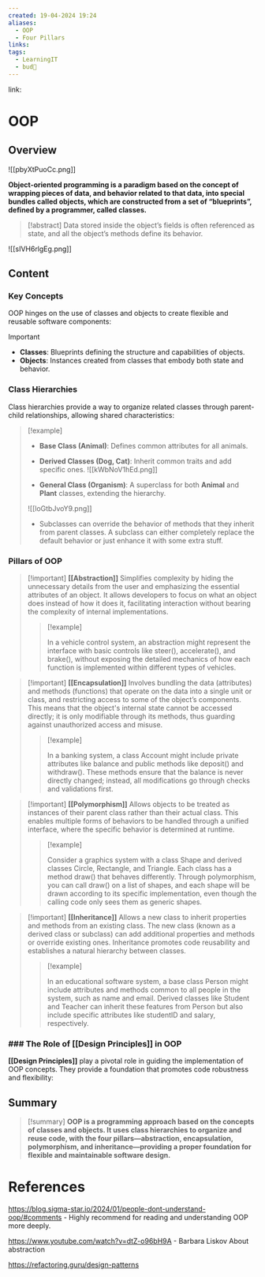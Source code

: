 ```yaml
---
created: 19-04-2024 19:24
aliases:
  - OOP
  - Four Pillars
links: 
tags:
  - LearningIT
  - bud🌿
---
```

link:

# OOP

## Overview

![[pbyXtPuoCc.png]]

**Object-oriented programming is a paradigm based on the concept of wrapping pieces of data, and behavior related to that data, into special bundles called objects, which are constructed from a set of “blueprints”, defined by a programmer, called classes.**

> [!abstract]
>  Data stored inside the object’s fields is often referenced as state, and all the object’s methods define its behavior.

![[sIVH6rlgEg.png]]

## Content

### Key Concepts

OOP hinges on the use of classes and objects to create flexible and reusable software components:

> [!important]
> 
> - **Classes**: Blueprints defining the structure and capabilities of objects.
> - **Objects**: Instances created from classes that embody both state and behavior.

### Class Hierarchies

Class hierarchies provide a way to organize related classes through parent-child relationships, allowing shared characteristics:

> [!example]
> 
> - **Base Class (Animal)**: Defines common attributes for all animals.
> - **Derived Classes (Dog, Cat)**: Inherit common traits and add specific ones.
> ![[kWbNoV1hEd.png]]
> 
> - **General Class (Organism)**: A superclass for both **Animal** and **Plant** classes, extending the hierarchy.
> 
> ![[loGtbJvoY9.png]]
> 
> - Subclasses can override the behavior of methods that they inherit from parent classes. A subclass can either completely replace the default behavior or just enhance it with some extra stuff.

### Pillars of OOP

> [!important] **[[Abstraction]]**
> Simplifies complexity by hiding the unnecessary details from the user and emphasizing the essential attributes of an object. It allows developers to focus on what an object does instead of how it does it, facilitating interaction without bearing the complexity of internal implementations.
> >[!example] 
> >
> > In a vehicle control system, an abstraction might represent the interface with basic controls like steer(), accelerate(), and brake(), without exposing the detailed mechanics of how each function is implemented within different types of vehicles.

> [!important] **[[Encapsulation]]** 
> Involves bundling the data (attributes) and methods (functions) that operate on the data into a single unit or class, and restricting access to some of the object’s components. This means that the object's internal state cannot be accessed directly; it is only modifiable through its methods, thus guarding against unauthorized access and misuse.
>> [!example] 
>> 
>>  In a banking system, a class Account might include private attributes like balance and public methods like deposit() and withdraw(). These methods ensure that the balance is never directly changed; instead, all modifications go through checks and validations first.

> [!important] **[[Polymorphism]]** 
> Allows objects to be treated as instances of their parent class rather than their actual class. This enables multiple forms of behaviors to be handled through a unified interface, where the specific behavior is determined at runtime.
>> [!example] 
>> 
>>  Consider a graphics system with a class Shape and derived classes Circle, Rectangle, and Triangle. Each class has a method draw() that behaves differently. Through polymorphism, you can call draw() on a list of shapes, and each shape will be drawn according to its specific implementation, even though the calling code only sees them as generic shapes.

> [!important] **[[Inheritance]]** 
> Allows a new class to inherit properties and methods from an existing class. The new class (known as a derived class or subclass) can add additional properties and methods or override existing ones. Inheritance promotes code reusability and establishes a natural hierarchy between classes.
>> [!example]
>> 
>>  In an educational software system, a base class Person might include attributes and methods common to all people in the system, such as name and email. Derived classes like Student and Teacher can inherit these features from Person but also include specific attributes like studentID and salary, respectively.


### ### The Role of [[Design Principles]] in OOP

**[[Design Principles]]** play a pivotal role in guiding the implementation of OOP concepts. They provide a foundation that promotes code robustness and flexibility:
## Summary

>[!summary]
> **OOP is a programming approach based on the concepts of classes and objects. It uses class hierarchies to organize and reuse code, with the four pillars—abstraction, encapsulation, polymorphism, and inheritance—providing a proper foundation for flexible and maintainable software design.**

# References

https://blog.sigma-star.io/2024/01/people-dont-understand-oop/#comments - Highly recommend for reading and understanding OOP more deeply.

https://www.youtube.com/watch?v=dtZ-o96bH9A - Barbara Liskov About abstraction

https://refactoring.guru/design-patterns

